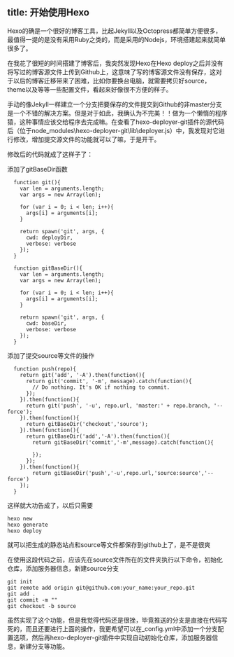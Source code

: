 title: 开始使用Hexo
---
Hexo的确是一个很好的博客工具，比起Jekyll以及Octopress都简单方便很多，最值得一提的是没有采用Ruby之类的，而是采用的Nodejs，环境搭建起来就简单很多了。

在我花了很短的时间搭建了博客后，我突然发现Hexo在Hexo deploy之后并没有将写过的博客源文件上传到Github上，这意味了写的博客源文件没有保存，这对于以后的博客迁移带来了困难，比如你要换台电脑，就需要拷贝好source，theme以及等等一些配置文件，看起来好像很不方便的样子。

手动的像Jekyll一样建立一个分支把要保存的文件提交到Github的非master分支是一个不错的解决方案。但是对于如此，我确认为不完美！！做为一个懒惰的程序猿，这种事情应该交给程序去完成嘛。在查看了hexo-deployer-git插件的源代码后（位于node_modules\hexo-deployer-git\lib\deployer.js）中，我发现对它进行修改，增加提交源文件的功能就可以了嘛，于是开干。

修改后的代码就成了这样子了：

添加了gitBaseDir函数
```
  function git(){
    var len = arguments.length;
    var args = new Array(len);

    for (var i = 0; i < len; i++){
      args[i] = arguments[i];
    }

    return spawn('git', args, {
      cwd: deployDir,
      verbose: verbose
    });
  }
  
  function gitBaseDir(){
	var len = arguments.length;
    var args = new Array(len);

    for (var i = 0; i < len; i++){
      args[i] = arguments[i];
    }

    return spawn('git', args, {
      cwd: baseDir,
      verbose: verbose
    });
  }
```

添加了提交source等文件的操作
```
  function push(repo){
    return git('add', '-A').then(function(){
      return git('commit', '-m', message).catch(function(){
        // Do nothing. It's OK if nothing to commit.
      });
    }).then(function(){
      return git('push', '-u', repo.url, 'master:' + repo.branch, '--force');
    }).then(function(){
      return gitBaseDir('checkout','source');
	}).then(function(){
	  return gitBaseDir('add','-A').then(function(){
		return gitBaseDir('commit','-m',message).catch(function(){
			
		});
	  });
	}).then(function(){
		return gitBaseDir('push','-u',repo.url,'source:source','--force')
	});
  }
```

这样就大功告成了，以后只需要
```
hexo new
hexo generate
hexo deploy 
```

就可以把生成的静态站点和source等文件都保存到github上了，是不是很爽


在使用这段代码之前，应该先在source文件所在的文件夹执行以下命令，初始化仓库，添加服务器信息，新建source分支
```
git init 
git remote add origin git@github.com:your_name:your_repo.git
git add .
git commit -m ""
git checkout -b source
```

虽然实现了这个功能，但是我觉得代码还是很挫，毕竟推送的分支是直接在代码写死的，而且还要进行上面的操作，我更希望可以在_config.yml中添加一个分支配置选项，然后再hexo-deployer-git插件中实现自动初始化仓库，添加服务器信息，新建分支等功能。